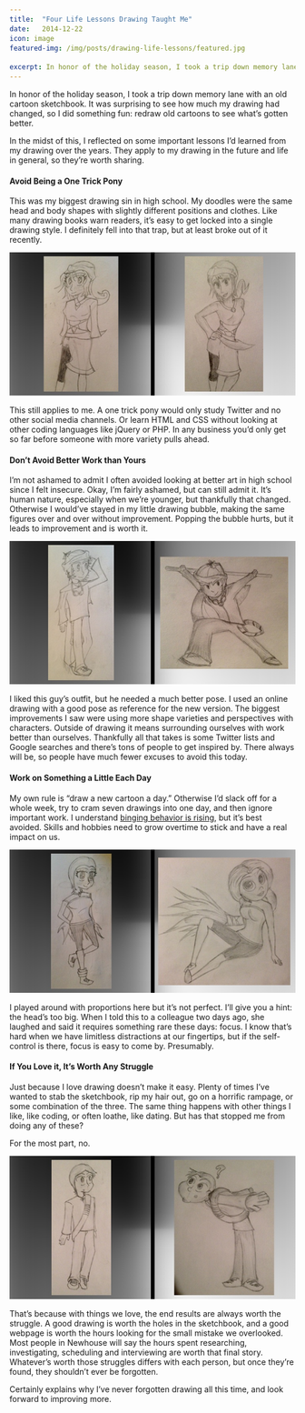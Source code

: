 ```yaml
---
title:  "Four Life Lessons Drawing Taught Me"
date:   2014-12-22
icon: image
featured-img: /img/posts/drawing-life-lessons/featured.jpg

excerpt: In honor of the holiday season, I took a trip down memory lane with an old cartoon sketchbook.
---
```


In honor of the holiday season, I took a trip down memory lane with an old cartoon sketchbook. It was surprising to see how much my drawing had changed, so I did something fun: redraw old cartoons to see what’s gotten better.

In the midst of this, I reflected on some important lessons I’d learned from my drawing over the years. They apply to my drawing in the future and life in general, so they’re worth sharing.

#### Avoid Being a One Trick Pony
This was my biggest drawing sin in high school. My doodles were the same head and body shapes with slightly different positions and clothes. Like many drawing books warn readers, it’s easy to get locked into a single drawing style. I definitely fell into that trap, but at least broke out of it recently.

![With this quirkily dressed girl, there isn’t much to change other than giving her a better head and some attitude.](/img/posts/drawing-life-lessons/C1.jpg)

This still applies to me. A one trick pony would only study Twitter and no other social media channels. Or learn HTML and CSS without looking at other coding languages like jQuery or PHP. In any business you’d only get so far before someone with more variety pulls ahead.

#### Don’t Avoid Better Work than Yours
I’m not ashamed to admit I often avoided looking at better art in high school since I felt insecure. Okay, I’m fairly ashamed, but can still admit it. It’s human nature, especially when we’re younger, but thankfully that changed. Otherwise I would’ve stayed in my little drawing bubble, making the same figures over and over without improvement. Popping the bubble hurts, but it leads to improvement and is worth it.

![I liked this guy’s outfit, but he needed a much better pose. I used an online drawing with a good pose as reference for the new version.](/img/posts/drawing-life-lessons/C2.jpg)

I liked this guy’s outfit, but he needed a much better pose. I used an online drawing with a good pose as reference for the new version.
The biggest improvements I saw were using more shape varieties and perspectives with characters. Outside of drawing it means surrounding ourselves with work better than ourselves. Thankfully all that takes is some Twitter lists and Google searches and there’s tons of people to get inspired by. There always will be, so people have much fewer excuses to avoid this today.

#### Work on Something a Little Each Day
My own rule is “draw a new cartoon a day.” Otherwise I’d slack off for a whole week, try to cram seven drawings into one day, and then ignore important work. I understand [binging behavior is rising](http://www.cbc.ca/news/arts/netflix-and-the-rise-of-binge-tv-watching-1.1365331), but it’s best avoided. Skills and hobbies need to grow overtime to stick and have a real impact on us.

![I played around with proportions here but it’s not perfect. I’ll give you a hint: the head’s too big.](/img/posts/drawing-life-lessons/C3.jpg)

I played around with proportions here but it’s not perfect. I’ll give you a hint: the head’s too big.
When I told this to a colleague two days ago, she laughed and said it requires something rare these days: focus. I know that’s hard when we have limitless distractions at our fingertips, but if the self-control is there, focus is easy to come by. Presumably.

#### If You Love it, It’s Worth Any Struggle
Just because I love drawing doesn’t make it easy. Plenty of times I’ve wanted to stab the sketchbook, rip my hair out, go on a horrific rampage, or some combination of the three. The same thing happens with other things I like, like coding, or often loathe, like dating. But has that stopped me from doing any of these?

For the most part, no.

![Definitely felt frustrated with this cartoon of a curious guy, and the new version looks…weird. Worth another shot later.](/img/posts/drawing-life-lessons/C4.jpg)

That’s because with things we love, the end results are always worth the struggle. A good drawing is worth the holes in the sketchbook, and a good webpage is worth the hours looking for the small mistake we overlooked. Most people in Newhouse will say the hours spent researching, investigating, scheduling and interviewing are worth that final story. Whatever’s worth those struggles differs with each person, but once they’re found, they shouldn’t ever be forgotten.

Certainly explains why I’ve never forgotten drawing all this time, and look forward to improving more.